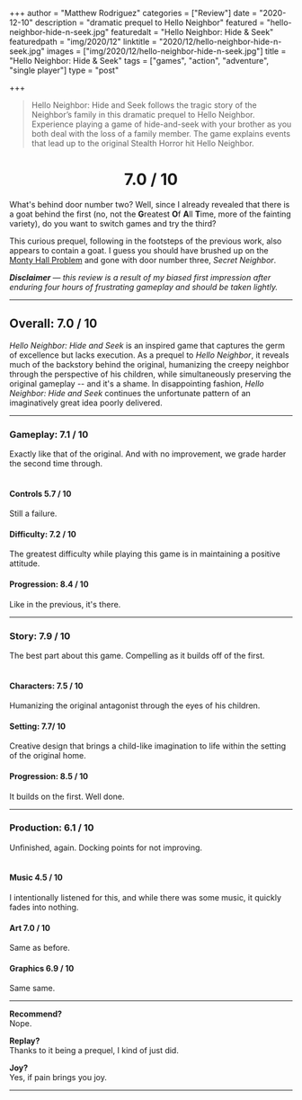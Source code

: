 +++
author = "Matthew Rodriguez"
categories = ["Review"]
date = "2020-12-10"
description = "dramatic prequel to Hello Neighbor"
featured = "hello-neighbor-hide-n-seek.jpg"
featuredalt = "Hello Neighbor: Hide & Seek"
featuredpath = "img/2020/12"
linktitle = "2020/12/hello-neighbor-hide-n-seek.jpg"
images = ["img/2020/12/hello-neighbor-hide-n-seek.jpg"]
title = "Hello Neighbor: Hide & Seek"
tags = ["games", "action", "adventure", "single player"]
type = "post"

+++

> Hello Neighbor: Hide and Seek follows the tragic story of the Neighbor’s family in this dramatic prequel to Hello Neighbor. Experience playing a game of hide-and-seek with your brother as you both deal with the loss of a family member. The game explains events that lead up to the original Stealth Horror hit Hello Neighbor.

<h1 style="text-align: center">7.0 / 10</h1>

What's behind door number two? Well, since I already revealed that there is a goat behind the first (no, not the **G**reatest **O**f **A**ll **T**ime, more of the fainting variety), do you want to switch games and try the third? 

This curious prequel, following in the footsteps of the previous work, also appears to contain a goat. I guess you should have brushed up on the [Monty Hall Problem](https://en.wikipedia.org/wiki/Monty_Hall_problem) and gone with door number three, *Secret Neighbor*.

*<b>Disclaimer</b> &mdash; this review is a result of my biased first impression after enduring four hours of frustrating gameplay and should be taken lightly.*

***

## Overall: 7.0 / 10

*Hello Neighbor: Hide and Seek* is an inspired game that captures the germ of excellence but lacks execution. As a prequel to *Hello Neighbor*, it reveals much of the backstory behind the original, humanizing the creepy neighbor through the perspective of his children, while simultaneously preserving the original gameplay -- and it's a shame.  In disappointing fashion, *Hello Neighbor: Hide and Seek* continues the unfortunate pattern of an imaginatively great idea poorly delivered.

***

### Gameplay: 7.1 / 10
Exactly like that of the original. And with no improvement, we grade harder the second time through.
<br>
<br>

#### Controls 5.7 / 10
Still a failure.

#### Difficulty: 7.2 / 10
The greatest difficulty while playing this game is in maintaining a positive attitude.

#### Progression: 8.4 / 10
Like in the previous, it's there.

***

### Story: 7.9 / 10
The best part about this game. Compelling as it builds off of the first.
<br>
<br>

#### Characters: 7.5 / 10
Humanizing the original antagonist through the eyes of his children.

#### Setting: 7.7/ 10
Creative design that brings a child-like imagination to life within the setting of the original home.

#### Progression: 8.5 / 10
It builds on the first. Well done.

***

### Production: 6.1 / 10
Unfinished, again. Docking points for not improving.
<br>
<br>

#### Music 4.5 / 10
I intentionally listened for this, and while there was some music, it quickly fades into nothing.

#### Art 7.0 / 10
Same as before.

#### Graphics 6.9 / 10
Same same.

***

**Recommend?**  
Nope.

**Replay?**  
Thanks to it being a prequel, I kind of just did.

**Joy?**  
Yes, if pain brings you joy.

***
